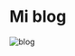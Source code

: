 # Mi blog

![blog](https://user-images.githubusercontent.com/100369471/208272154-971f7c47-3c05-43f8-bcc0-6b1d8bc31436.png)
